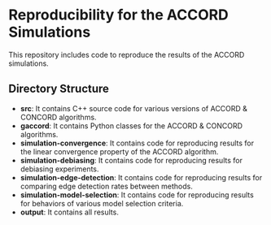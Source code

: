 Reproducibility for the ACCORD Simulations
===============

This repository includes code to reproduce the results of the ACCORD simulations.

Directory Structure
---------------

 - __src__: It contains C++ source code for various versions of ACCORD & CONCORD algorithms.
 - __gaccord__: It contains Python classes for the ACCORD & CONCORD algorithms.
 - __simulation-convergence__: It contains code for reproducing results for the linear convergence property of the ACCORD algorithm.
 - __simulation-debiasing__: It contains code for reproducing results for debiasing experiments.
 - __simulation-edge-detection__: It contains code for reproducing results for comparing edge detection rates between methods.
 - __simulation-model-selection__: It contains code for reproducing results for behaviors of various model selection criteria.
 - __output__: It contains all results.